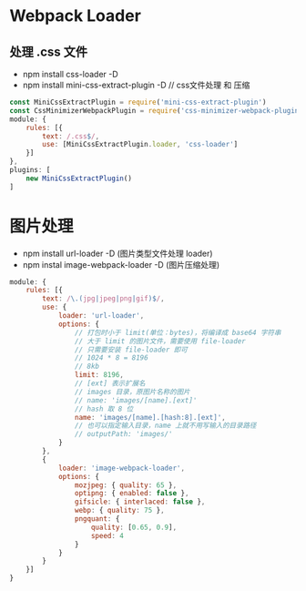 # Webpack Loader
## 处理 .css 文件
- npm install css-loader -D
- npm install mini-css-extract-plugin -D
[](https://github.com/webpack-contrib/mini-css-extract-plugin)
// css文件处理 和 压缩
``` js
const MiniCssExtractPlugin = require('mini-css-extract-plugin')
const CssMinimizerWebpackPlugin = require('css-minimizer-webpack-plugin')
module: {
	rules: [{
		text: /.css$/,
		use: [MiniCssExtractPlugin.loader, 'css-loader']
	}]
},
plugins: [
	new MiniCssExtractPlugin()
]
```

# 图片处理
[](https://github.com/webpack-contrib/url-loader)
- npm install url-loader -D (图片类型文件处理 loader)
- npm instal image-webpack-loader -D (图片压缩处理)
``` js
module: {
	rules: [{
		text: /\.(jpg|jpeg|png|gif)$/,
		use: {
			loader: 'url-loader',
			options: {
				// 打包时小于 limit(单位：bytes)，将编译成 base64 字符串
				// 大于 limit 的图片文件，需要使用 file-loader
				// 只需要安装 file-loader 即可
				// 1024 * 8 = 8196
				// 8kb
				limit: 8196,
				// [ext] 表示扩展名
				// images 目录，原图片名称的图片
				// name: 'images/[name].[ext]'
				// hash 取 8 位 
				name: 'images/[name].[hash:8].[ext]',
				// 也可以指定输入目录，name 上就不用写输入的目录路径
				// outputPath: 'images/'
			}
		},
		{
			loader: 'image-webpack-loader',
			options: {
				mozjpeg: { quality: 65 },
				optipng: { enabled: false },
				gifsicle: { interlaced: false },
				webp: { quality: 75 },
				pngquant: {
					quality: [0.65, 0.9],
					speed: 4
				}
			}
		}
	}]
}
```